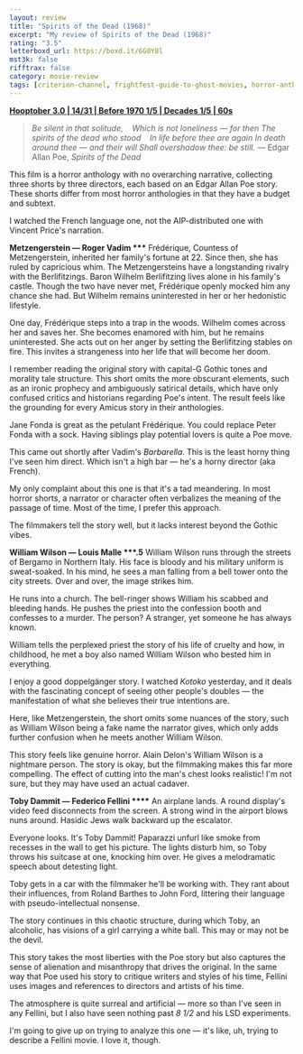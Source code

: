 ```yaml
---
layout: review
title: "Spirits of the Dead (1968)"
excerpt: "My review of Spirits of the Dead (1968)"
rating: "3.5"
letterboxd_url: https://boxd.it/6G0Y8l
mst3k: false
rifftrax: false
category: movie-review
tags: [criterion-channel, frightfest-guide-to-ghost-movies, horror-anthology, gothic-horror]
---
```


<b><a href="https://boxd.it/pRNoI/detail" target="_blank" rel="noopener">Hooptober 3.0 | 14/31 | Before 1970 1/5 | Decades 1/5 | 60s</a></b>

<blockquote><i>Be silent in that solitude,
   Which is not loneliness — for then
The spirits of the dead who stood
   In life before thee are again
In death around thee — and their will
Shall overshadow thee: be still.</i>
— Edgar Allan Poe, <i>Spirits of the Dead</i></blockquote>This film is a horror anthology with no overarching narrative, collecting three shorts by three directors, each based on an Edgar Allan Poe story. These shorts differ from most horror anthologies in that they have a budget and subtext.

I watched the French language one, not the AIP-distributed one with Vincent Price's narration.

<b>Metzengerstein — Roger Vadim \*\*\*</b>
Frédérique, Countess of Metzengerstein, inherited her family's fortune at 22. Since then, she has ruled by capricious whim. The Metzengersteins have a longstanding rivalry with the Berlifitzings. Baron Wilhelm Berlifitzing lives alone in his family's castle. Though the two have never met, Frédérique openly mocked him any chance she had. But Wilhelm remains uninterested in her or her hedonistic lifestyle.

One day, Frédérique steps into a trap in the woods. Wilhelm comes across her and saves her. She becomes enamored with him, but he remains uninterested. She acts out on her anger by setting the Berlifitzing stables on fire. This invites a strangeness into her life that will become her doom.

I remember reading the original story with capital-G Gothic tones and morality tale structure. This short omits the more obscurant elements, such as an ironic prophecy and ambiguously satirical details, which have only confused critics and historians regarding Poe's intent. The result feels like the grounding for every Amicus story in their anthologies.

Jane Fonda is great as the petulant Frédérique. You could replace Peter Fonda with a sock. Having siblings play potential lovers is quite a Poe move.

This came out shortly after Vadim's <i>Barbarella</i>. This is the least horny thing I've seen him direct. Which isn't a high bar — he's a horny director (aka French).

My only complaint about this one is that it's a tad meandering. In most horror shorts, a narrator or character often verbalizes the meaning of the passage of time. Most of the time, I prefer this approach.

The filmmakers tell the story well, but it lacks interest beyond the Gothic vibes.

<b>William Wilson — Louis Malle \*\*\*.5</b>
William Wilson runs through the streets of Bergamo in Northern Italy. His face is bloody and his military uniform is sweat-soaked. In his mind, he sees a man falling from a bell tower onto the city streets. Over and over, the image strikes him.

He runs into a church. The bell-ringer shows William his scabbed and bleeding hands. He pushes the priest into the confession booth and confesses to a murder. The person? A stranger, yet someone he has always known.

William tells the perplexed priest the story of his life of cruelty and how, in childhood, he met a boy also named William Wilson who bested him in everything.

I enjoy a good doppelgänger story. I watched <i>Kotoko</i> yesterday, and it deals with the fascinating concept of seeing other people's doubles — the manifestation of what she believes their true intentions are.

Here, like Metzengerstein, the short omits some nuances of the story, such as William Wilson being a fake name the narrator gives, which only adds further confusion when he meets another William Wilson.

This story feels like genuine horror. Alain Delon's William Wilson is a nightmare person. The story is okay, but the filmmaking makes this far more compelling. The effect of cutting into the man's chest looks realistic! I'm not sure, but they may have used an actual cadaver.

<b>Toby Dammit — Federico Fellini \*\*\*\*</b>
An airplane lands. A round display's video feed disconnects from the screen. A strong wind in the airport blows nuns around. Hasidic Jews walk backward up the escalator.

Everyone looks. It's Toby Dammit! Paparazzi unfurl like smoke from recesses in the wall to get his picture. The lights disturb him, so Toby throws his suitcase at one, knocking him over. He gives a melodramatic speech about detesting light.

Toby gets in a car with the filmmaker he'll be working with. They rant about their influences, from Roland Barthes to John Ford, littering their language with pseudo-intellectual nonsense.

The story continues in this chaotic structure, during which Toby, an alcoholic, has visions of a girl carrying a white ball. This may or may not be the devil.

This story takes the most liberties with the Poe story but also captures the sense of alienation and misanthropy that drives the original. In the same way that Poe used his story to critique writers and styles of his time, Fellini uses images and references to directors and artists of his time.

The atmosphere is quite surreal and artificial — more so than I've seen in any Fellini, but I also have seen nothing past <i>8 1/2 </i>and his LSD experiments.

I'm going to give up on trying to analyze this one — it's like, uh, trying to describe a Fellini movie. I love it, though.

